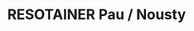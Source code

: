 ---
title: "RESOTAINER Pau / Nousty"
url: /nousty/resotainer-pau-nousty/
shop: location de stockage
---